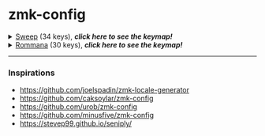 # zmk-config

<details>
  <summary><a href="https://github.com/davidphilipbarr/Sweep">Sweep</a> (34 keys), <i><b>click here to see the keymap!</i></b></summary>
  <img src="keymap-drawer/cradio.svg" >

  _(keymap image generated by [caksoylar/keymap-drawer](https://github.com/caksoylar/keymap-drawer))_
</details>

<details>
  <summary><a href="https://github.com/AlaaSaadAbdo/Rommana">Rommana</a> (30 keys), <i><b>click here to see the keymap!</i></b></summary>
  <img src="keymap-drawer/rommana.svg" >

  _(keymap image generated by [caksoylar/keymap-drawer](https://github.com/caksoylar/keymap-drawer))_
</details>

---

### Inspirations

- https://github.com/joelspadin/zmk-locale-generator
- https://github.com/caksoylar/zmk-config
- https://github.com/urob/zmk-config
- https://github.com/minusfive/zmk-config
- https://stevep99.github.io/seniply/

